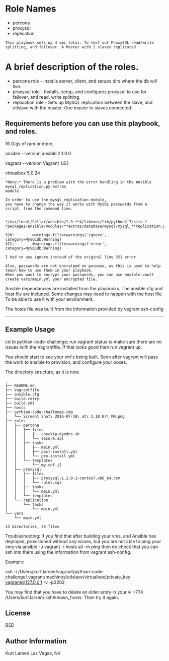 Role Names
=========
- percona
- proxysql
- replication


`This playbook sets up 4 vms total. To test out ProxySQL read/write splitting, and failover. A Master with 2 slaves replicated.`


A brief description of the roles.
================================
- percona     role - Installs server, client, and setups dirs where the db will live.
- proxysql    role - Installs, setup, and configures proxysql to use for failover, and read, write splitting.
- replication role - Sets up MySQL replication between the slave, and etlslave with the master.  One master to slaves connected.


Requirements before you can use this playbook, and roles.
------------
16 Gigs of ram or more.

ansible --version
ansible 2.1.0.0

vagrant --version
Vagrant 1.8.1

virtualbox
5.0.24

```
*Note:* There is a problem with the error handling in the Ansible mysql_replication.py extras
module. 

In order to use the mysql_replication module, 
you have to change the way it works with MySQL passwords from a script, from the command line.


*/usr/local/Cellar/ansible/1.9.**4/libexec/lib/python2.7/site-*
*packages/ansible/modules/**extras/database/mysql/mysql_**replication.py*

320:        warnings.filterwarnings('ignore', category=MySQLdb.Warning)
321:        #warnings.filterwarnings('error', category=MySQLdb.Warning)

I had to use ignore instead of the original line 321 error.

Also, passwords are not encrytped on purpose, as this is used to help teach how to use them in your playbook.
When you want to encrypt your passwords, you can use ansible-vault create vars/main.yml your encrypted file.

```


Ansible dependancies are installed from the playbooks.  The ansible.cfg and host file are included.  Some changes may need to happen with the host file. To be able to use it with your environment.

The hosts file was built from the information provided by vagrant ssh-config

------------

Example Usage
----------------

cd to pythian-code-challenge; run vagrant status to make sure there are no issues with the Vagrantfile.  If that looks good then run vagrant up.

You should start to see your vm's being built. Soon after vagrant will pass the work to ansible to provision, and configure your boxes.


The directory structure, as it is now.

```tree
.
├── README.md
├── Vagrantfile
├── ansible.cfg
├── build.retry
├── build.yml
├── hosts
├── pythian-code-challenge-img
│   └── Screen\ Shot\ 2016-07-18\ at\ 3.18.07\ PM.png
├── roles
│   ├── percona
│   │   ├── files
│   │   │   ├── checkip-dyndns.sh
│   │   │   └── secure.sql
│   │   ├── tasks
│   │   │   ├── main.yml
│   │   │   ├── post-install.yml
│   │   │   └── pre-install.yml
│   │   └── templates
│   │       └── my.cnf.j2
│   ├── proxysql
│   │   ├── files
│   │   │   ├── proxysql-1.2.0-1-centos7.x86_64.rpm
│   │   │   └── rules.sql
│   │   ├── tasks
│   │   │   └── main.yml
│   │   └── templates
│   └── replication
│       └── tasks
│           └── main.yml
└── vars
    └── main.yml

13 directories, 38 files
```


Troubleshooting:
If you find that after building your vms, and Ansible has deployed, provisioned without any issues, but you are not able to ping your vms via  ansible -u vagrant -i hosts all -m ping  then do check that you can ssh into them using the information from vagrant ssh-config.

Example:

ssh -i /Users/kurt.larsen/vagrant/pythian-code-challenge/.vagrant/machines/etlslave/virtualbox/private_key vagrant@127.0.0.1 -v -p2202

You may find that you have to delete an older entry in your vi +774 /Users/kurt.larsen/.ssh/known_hosts.  Then try it again.




License
-------

BSD

Author Information
------------------
Kurt Larsen  Las Vegas, NV
